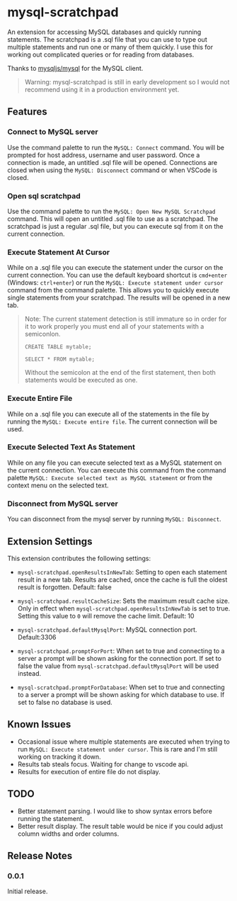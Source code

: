 # mysql-scratchpad

An extension for accessing MySQL databases and quickly running statements. The scratchpad is a .sql file that you can use to type out multiple statements and run one or many of them quickly. I use this for working out complicated queries or for reading from databases.

Thanks to [mysqljs/mysql](https://github.com/mysqljs/mysql) for the MySQL client.

>Warning: mysql-scratchpad is still in early development so I would not recommend using it in a production environment yet.

## Features

### Connect to MySQL server
Use the command palette to run the `MySQL: Connect` command. You will be prompted for host address, username and user password. Once a connection is made, an untitled .sql file will be opened. Connections are closed when using the `MySQL: Disconnect` command or when VSCode is closed.

### Open sql scratchpad
Use the command palette to run the `MySQL: Open New MySQL Scratchpad` command. This will open an untitled .sql file to use as a scratchpad. The scratchpad is just a regular .sql file, but you can execute sql from it on the current connection.

### Execute Statement At Cursor
While on a .sql file you can execute the statement under the cursor on the current connection. You can use the default keyboard shortcut is `cmd+enter` (Windows: `ctrl+enter`) or run the `MySQL: Execute statement under cursor` command from the command palette. This allows you to quickly execute single statements from your scratchpad.
The results will be opened in a new tab.
> Note: The current statement detection is still immature so in order for it to work properly you must end all of your statements with a semiconlon.
>```
> CREATE TABLE mytable;
>
>SELECT * FROM mytable;
>```
>Without the semicolon at the end of the first statement, then both statements would be executed as one.

### Execute Entire File
While on a .sql file you can execute all of the statements in the file by running the `MySQL: Execute entire file`. The current connection will be used.

### Execute Selected Text As Statement
While on any file you can execute selected text as a MySQL statement on the current connection. You can execute this command from the command palette `MySQL: Execute selected text as MySQL statement` or from the context menu on the selected text.

### Disconnect from MySQL server
You can disconnect from the mysql server by running `MySQL: Disconnect`.


## Extension Settings

This extension contributes the following settings:

* `mysql-scratchpad.openResultsInNewTab`: Setting to open each statement result in a new tab. Results are cached, once the cache is full the oldest result is forgotten. Default: false

* `mysql-scratchpad.resultCacheSize`: Sets the maximum result cache size. Only in effect when `mysql-scratchpad.openResultsInNewTab` is set to true. Setting this value to `0` will remove the cache limit. Default: 10

* `mysql-scratchpad.defaultMysqlPort`: MySQL connection port. Default:3306

* `mysql-scratchpad.promptForPort`: When set to true and connecting to a server a prompt will be shown asking for the connection port. If set to false the value from `mysql-scratchpad.defaultMysqlPort` will be used instead.

* `mysql-scratchpad.promptForDatabase`: When set to true and connecting to a server a prompt will be shown asking for which database to use. If set to false no database is used.

## Known Issues

* Occasional issue where multiple statements are executed when trying to run `MySQL: Execute statement under cursor`. This is rare and I'm still working on tracking it down.
* Results tab steals focus. Waiting for change to vscode api. 
* Results for execution of entire file do not display.


## TODO
* Better statement parsing. I would like to show syntax errors before running the statement.
* Better result display. The result table would be nice if you could adjust column widths and order columns.

## Release Notes

### 0.0.1

Initial release.